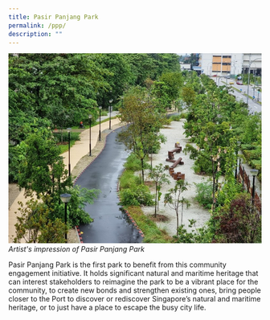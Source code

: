 ```yaml
---
title: Pasir Panjang Park
permalink: /ppp/
description: ""
---
```

![](/images/PPP%20overview.jpg)
*Artist's impression of Pasir Panjang Park*

Pasir Panjang Park is the first park to benefit from this community engagement initiative. It holds significant natural and maritime heritage that can interest stakeholders to reimagine the park to be a vibrant place for the community, to create new bonds and strengthen existing ones, bring people closer to the Port to discover or rediscover Singapore’s natural and maritime heritage, or to just have a place to escape the busy city life.